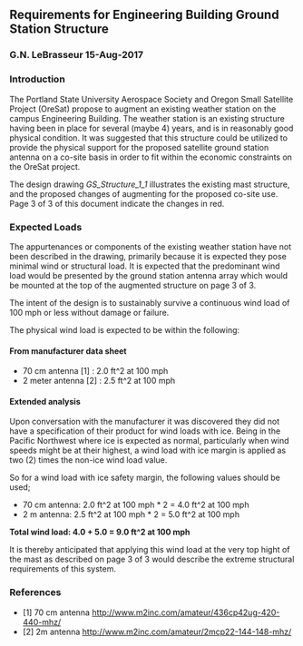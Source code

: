 ## Requirements for Engineering Building Ground Station Structure
### G.N. LeBrasseur  15-Aug-2017


### Introduction

The Portland State University Aerospace Society and Oregon Small Satellite Project (OreSat) propose
to augment an existing weather station on the campus Engineering Building. The weather station is an
existing structure having been in place for several (maybe 4) years, and is in reasonably good physical
condition. It was suggested that this structure could be utilized to provide the physical support for the
proposed satellite ground station antenna on a co-site basis in order to fit within the economic constraints
on the OreSat project.

The design drawing *GS_Structure_1_1* illustrates the existing mast structure, and the proposed changes of
augmenting for the proposed co-site use. Page 3 of 3 of this document indicate the changes in red.


### Expected Loads

The appurtenances or components of the existing weather station have not been described in the drawing, primarily
because it is expected they pose minimal wind or structural load. It is expected that the predominant wind load would be presented
by the ground station antenna array which would be mounted at the top of the augmented structure on page 3 of 3.

The intent of the design is to sustainably survive a continuous wind load of 100 mph or less without damage or failure.

The physical wind load is expected to be within the following:


#### From manufacturer data sheet

 * 70 cm antenna [1] : 2.0 ft^2 at 100 mph
 * 2 meter antenna [2] : 2.5 ft^2 at 100 mph


#### Extended analysis

Upon conversation with the manufacturer it was discovered they did not have a specification of their product for
wind loads with ice. Being in the Pacific Northwest where ice is expected as normal, particularly when wind speeds
might be at their highest, a wind load with ice margin is applied as two (2) times the non-ice wind load value.

So for a wind load with ice safety margin, the following values should be used;

* 70 cm antenna: 2.0 ft^2 at 100 mph * 2 = 4.0 ft^2 at 100 mph
* 2 m antenna:  2.5 ft^2 at 100 mph * 2 = 5.0 ft^2 at 100 mph

**Total wind load: 4.0 + 5.0 = 9.0 ft^2 at 100 mph**


It is thereby anticipated that applying this wind load at the very top hight of the mast as described on page 3 of 3
would describe the extreme structural requirements of this system.


### References

* [1]  70 cm antenna  http://www.m2inc.com/amateur/436cp42ug-420-440-mhz/
* [2]  2m antenna     http://www.m2inc.com/amateur/2mcp22-144-148-mhz/

